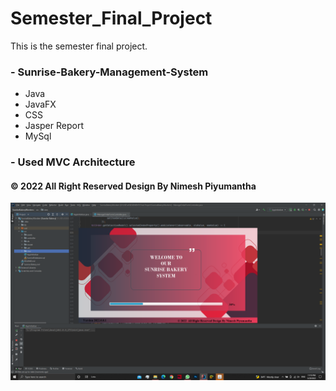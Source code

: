 # Semester_Final_Project
This is the semester final project.
### - Sunrise-Bakery-Management-System
* Java
* JavaFX
* CSS
* Jasper Report
* MySql
### - Used MVC Architecture
#### © 2022  All Right Reserved Design By Nimesh Piyumantha
![alt text](https://github.com/NimeshPiyumantha/Semester_Final_Project/blob/5f950b82cabd7eb6e3e3bebd2672bd21faf03a3b/SunriseBakery/UI/Screenshot%20(41).png)